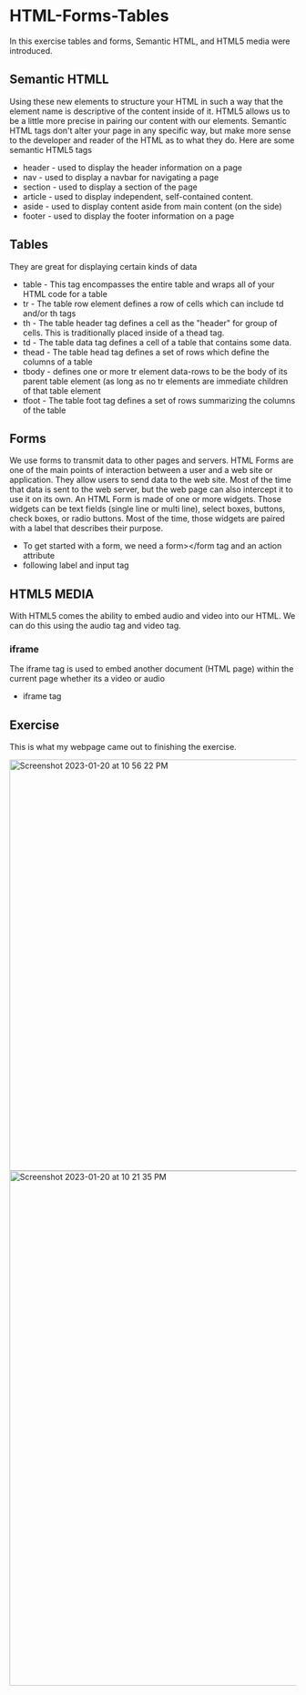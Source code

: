 # HTML-Forms-Tables
In this exercise tables and forms, Semantic HTML, and HTML5 media were introduced. 

## Semantic HTMLL

Using these new elements to structure your HTML in such a way that the element name is descriptive of the content inside of it. HTML5 allows us to be a little more precise in pairing our content with our elements. Semantic HTML tags don't alter your page in any specific way, but make more sense to the developer and reader of the HTML as to what they do. Here are some semantic HTML5 tags
- header - used to display the header information on a page
- nav - used to display a navbar for navigating a page
- section - used to display a section of the page
- article - used to display independent, self-contained content.
- aside - used to display content aside from main content (on the side)
- footer - used to display the footer information on a page

## Tables
They are great for displaying certain kinds of data
- table - This tag encompasses the entire table and wraps all of your HTML code for a table 
- tr - The table row element defines a row of cells which can include td and/or th tags
- th - The table header tag defines a cell as the "header" for group of cells. This is traditionally placed inside of a thead tag.
- td - The table data tag defines a cell of a table that contains some data.
- thead - The table head tag defines a set of rows which define the columns of a table 
- tbody - defines one or more tr element data-rows to be the body of its parent table element (as long as no tr elements are immediate children of that table element
- tfoot - The table foot tag defines a set of rows summarizing the columns of the table

## Forms
We use forms to transmit data to other pages and servers. HTML Forms are one of the main points of interaction between a user and a web site or application. They allow users to send data to the web site. Most of the time that data is sent to the web server, but the web page can also intercept it to use it on its own. An HTML Form is made of one or more widgets. Those widgets can be text fields (single line or multi line), select boxes, buttons, check boxes, or radio buttons. Most of the time, those widgets are paired with a label that describes their purpose.
- To get started with a form, we need a form></form tag and an action attribute
- following label and input tag

## HTML5 MEDIA
With HTML5 comes the ability to embed audio and video into our HTML. We can do this using the audio tag and video tag.

### iframe
The iframe tag is used to embed another document (HTML page) within the current page whether its a video or audio
- iframe tag

## Exercise

This is what my webpage came out to finishing the exercise.

<img width="722" alt="Screenshot 2023-01-20 at 10 56 22 PM" src="https://user-images.githubusercontent.com/101606295/213842329-6a2c05c1-8503-4846-9610-f1eeb123dacf.png">


<img width="904" alt="Screenshot 2023-01-20 at 10 21 35 PM" src="https://user-images.githubusercontent.com/101606295/213842293-fff2b1a0-66b4-4922-8b4d-5e5593537396.png">



